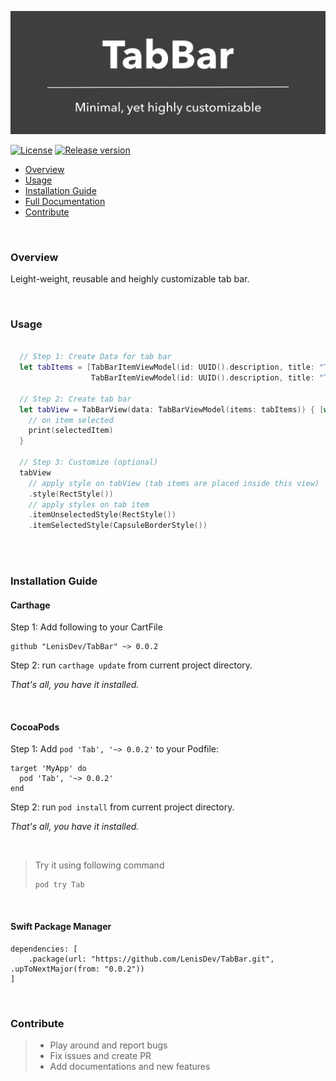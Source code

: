 ![Minimal, yet higly customizable](/Logo.png "TabBar - Project Logo")

[![License](https://img.shields.io/github/license/LenisDev/TabBar)](https://github.com/LenisDev/TabBar/blob/master/LICENSE)
[![Release version](https://img.shields.io/cocoapods/v/Tab)](https://github.com/LenisDev/TabBar/releases)


- [Overview](#overview)
- [Usage](#usage)
- [Installation Guide](#installation-guide)
- [Full Documentation](https://lenisdev.github.io/TabBar/index.html)
- [Contribute](#contribute)

<br>

### Overview
Leight-weight, reusable and heighly customizable tab bar.

<br>

### Usage
```swift
  
  // Step 1: Create Data for tab bar   
  let tabItems = [TabBarItemViewModel(id: UUID().description, title: "Tab 1", image: UIImage(systemName: "trash"), state: .selected),
                  TabBarItemViewModel(id: UUID().description, title: "Tab 2", image: nil)]
                  
  // Step 2: Create tab bar
  let tabView = TabBarView(data: TabBarViewModel(items: tabItems)) { [weak self] (selectedItem) in // always use weak to avoid reference cycle
    // on item selected
    print(selectedItem)
  }
  
  // Step 3: Customize (optional)  
  tabView
    // apply style on tabView (tab items are placed inside this view)
    .style(RectStyle())
    // apply styles on tab item
    .itemUnselectedStyle(RectStyle())
    .itemSelectedStyle(CapsuleBorderStyle())
  
```

<br>

### Installation Guide

#### Carthage

Step 1: 
Add following to your CartFile

```
github "LenisDev/TabBar" ~> 0.0.2
```

Step 2:
run `carthage update` from current project directory.

*That's all, you have it installed.*

<br>

#### CocoaPods

Step 1:
Add `pod 'Tab', '~> 0.0.2'` to your Podfile:

```
target 'MyApp' do
  pod 'Tab', '~> 0.0.2'
end
```

Step 2:
run `pod install` from current project directory.

*That's all, you have it installed.*

<br>

>
>
>Try it using following command
>```
>pod try Tab
>```
>

<br>

#### Swift Package Manager
```
dependencies: [
    .package(url: "https://github.com/LenisDev/TabBar.git", .upToNextMajor(from: "0.0.2"))
]
```

<br>

### Contribute
> - Play around and report bugs
> - Fix issues and create PR
> - Add documentations and new features
